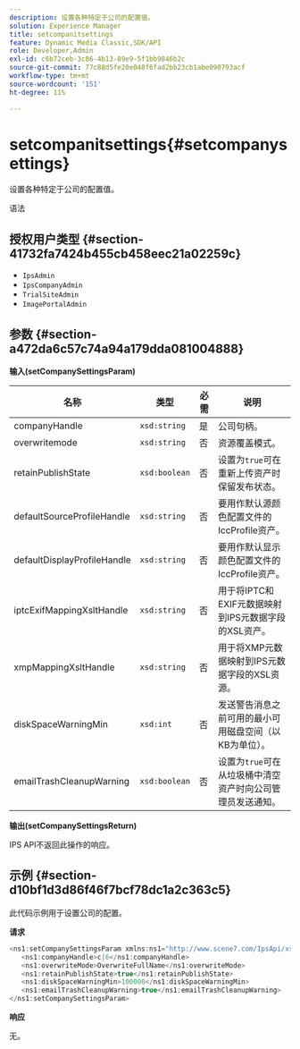 ```yaml
---
description: 设置各种特定于公司的配置值。
solution: Experience Manager
title: setcompanitsettings
feature: Dynamic Media Classic,SDK/API
role: Developer,Admin
exl-id: c6b72ceb-3c86-4b13-89e9-5f1bb9846b2c
source-git-commit: 77c88d5fe20e048f6fad2bb23cb1abe090793acf
workflow-type: tm+mt
source-wordcount: '151'
ht-degree: 11%

---
```


# setcompanitsettings{#setcompanysettings}

设置各种特定于公司的配置值。

语法

## 授权用户类型 {#section-41732fa7424b455cb458eec21a02259c}

* `IpsAdmin`
* `IpsCompanyAdmin`
* `TrialSiteAdmin`
* `ImagePortalAdmin`

## 参数 {#section-a472da6c57c74a94a179dda081004888}

**输入(setCompanySettingsParam)**

| 名称 | 类型 | 必需 | 说明 |
|---|---|---|---|
| companyHandle | `xsd:string` | 是 | 公司句柄。 |
| overwritemode | `xsd:string` | 否 | 资源覆盖模式。 |
| retainPublishState | `xsd:boolean` | 否 | 设置为`true`可在重新上传资产时保留发布状态。 |
| defaultSourceProfileHandle | `xsd:string` | 否 | 要用作默认源颜色配置文件的IccProfile资产。 |
| defaultDisplayProfileHandle | `xsd:string` | 否 | 要用作默认显示颜色配置文件的IccProfile资产。 |
| iptcExifMappingXsltHandle | `xsd:string` | 否 | 用于将IPTC和EXIF元数据映射到IPS元数据字段的XSL资产。 |
| xmpMappingXsltHandle | `xsd:string` | 否 | 用于将XMP元数据映射到IPS元数据字段的XSL资源。 |
| diskSpaceWarningMin | `xsd:int` | 否 | 发送警告消息之前可用的最小可用磁盘空间（以KB为单位）。 |
| emailTrashCleanupWarning | `xsd:boolean` | 否 | 设置为`true`可在从垃圾桶中清空资产时向公司管理员发送通知。 |

**输出(setCompanySettingsReturn)**

IPS API不返回此操作的响应。

## 示例 {#section-d10bf1d3d86f46f7bcf78dc1a2c363c5}

此代码示例用于设置公司的配置。

**请求**

```java
<ns1:setCompanySettingsParam xmlns:ns1="http://www.scene7.com/IpsApi/xsd/2008-01-15">
   <ns1:companyHandle>c|6</ns1:companyHandle>
   <ns1:overwriteMode>OverwriteFullName</ns1:overwriteMode>
   <ns1:retainPublishState>true</ns1:retainPublishState>
   <ns1:diskSpaceWarningMin>100000</ns1:diskSpaceWarningMin>
   <ns1:emailTrashCleanupWarning>true</ns1:emailTrashCleanupWarning>
</ns1:setCompanySettingsParam>
```

**响应**

无。
